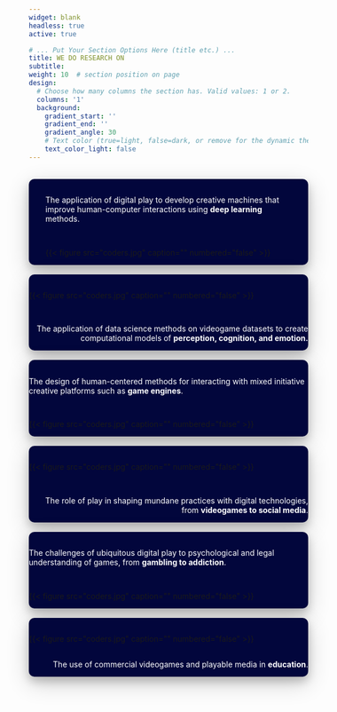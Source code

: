 ```yaml
---
widget: blank
headless: true
active: true

# ... Put Your Section Options Here (title etc.) ...
title: WE DO RESEARCH ON
subtitle:
weight: 10  # section position on page
design:
  # Choose how many columns the section has. Valid values: 1 or 2.
  columns: '1'
  background:
    gradient_start: ''
    gradient_end: ''
    gradient_angle: 30
    # Text color (true=light, false=dark, or remove for the dynamic theme color).
    text_color_light: false
---
```


<br>

<div class="row", style="background-color:#02063C; border-radius: 10px;   box-shadow: 0 8px 16px 0 rgba(0, 0, 0, 0.2), 0 12px 40px 0 rgba(0, 0, 0, 0.19);    padding-right: 30px; padding-left: 30px;">
  <div class="column">
    <h2></h2>
    <p style="color:white;">
        The application of digital play to develop creative machines that improve human-computer interactions using <strong>deep learning</strong> methods.
    </p>
  </div>
  <div class="column">
    <h2></h2>
    <p>
        {{< figure src="coders.jpg" caption="" numbered="false" >}}
    </p>
  </div>
</div>

<br>

<div class="row", style="background-color:#02063C; border-radius: 10px;   box-shadow: 0 8px 16px 0 rgba(0, 0, 0, 0.2), 0 12px 40px 0 rgba(0, 0, 0, 0.19);">
  <div class="column">
    <h2></h2>
    <p>
        {{< figure src="coders.jpg" caption="" numbered="false" >}}
    </p>
  </div>
  <div class="column">
    <h2></h2>
    <p style="color:white; text-align: right;">
        The application of data science methods on videogame datasets to create computational models of <strong>perception, cognition, and emotion.</strong>
    </p>
  </div>
</div>

<br>

<div class="row", style="background-color:#02063C; border-radius: 10px;   box-shadow: 0 8px 16px 0 rgba(0, 0, 0, 0.2), 0 12px 40px 0 rgba(0, 0, 0, 0.19);">
  <div class="column">
    <h2></h2>
    <p style="color:white;">
        The design of human-centered methods for interacting with mixed initiative creative platforms such as <strong>game engines</strong>.
    </p>
  </div>
  <div class="column">
    <h2></h2>
    <p>
        {{< figure src="coders.jpg" caption="" numbered="false" >}}
    </p>
  </div>
</div>

<br>

<div class="row", style="background-color:#02063C; border-radius: 10px;   box-shadow: 0 8px 16px 0 rgba(0, 0, 0, 0.2), 0 12px 40px 0 rgba(0, 0, 0, 0.19);">
  <div class="column">
    <h2></h2>
    <p>
        {{< figure src="coders.jpg" caption="" numbered="false" >}}
    </p>
  </div>
  <div class="column">
    <h2></h2>
    <p style="color:white; text-align: right;">
        The role of play in shaping mundane practices with digital technologies, from <strong>videogames to social media</strong>.
    </p>
  </div>
</div>

<br>

<div class="row", style="background-color:#02063C; border-radius: 10px;   box-shadow: 0 8px 16px 0 rgba(0, 0, 0, 0.2), 0 12px 40px 0 rgba(0, 0, 0, 0.19);">
  <div class="column">
    <h2></h2>
    <p style="color:white;">
        The challenges of ubiquitous digital play to psychological and legal understanding of games, from <strong>gambling to addiction</strong>.
    </p>
  </div>
  <div class="column">
    <h2></h2>
    <p>
        {{< figure src="coders.jpg" caption="" numbered="false" >}}
    </p>
  </div>
</div>

<br>

<div class="row", style="background-color:#02063C; border-radius: 10px;   box-shadow: 0 8px 16px 0 rgba(0, 0, 0, 0.2), 0 12px 40px 0 rgba(0, 0, 0, 0.19);">
  <div class="column">
    <h2></h2>
    <p></p>
        {{< figure src="coders.jpg" caption="" numbered="false" >}}
  </div>
  <div class="column">
    <h2></h2>
    <p style="color:white; text-align: right;">
        The use of commercial videogames and playable media in <strong>education</strong>.
    </p>
  </div>
</div>